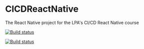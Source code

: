 # CICDReactNative
The React Native project for the LPA's CI/CD React Native course

[![Build status](https://build.appcenter.ms/v0.1/apps/6df6f018-3f84-4e3b-8a02-9446d90b9537/branches/dev/badge)](https://appcenter.ms)

[![Build status](https://build.appcenter.ms/v0.1/apps/a333d083-202b-4b54-806d-68e13ea68302/branches/dev/badge)](https://appcenter.ms)
